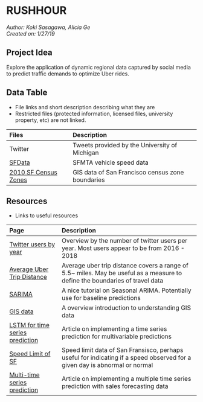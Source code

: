 # RUSHHOUR

_Author: Koki Sasagawa, Alicia Ge_  
_Created on: 1/27/19_ 

## Project Idea

Explore the application of dynamic regional data captured by social media to predict traffic demands to optimize Uber rides.

## Data Table

-   File links and short description describing what they are 
-   Restricted files (protected information, licensed files, university property, etc) are not linked. 

|                                                               Files                                                               |                    Description                   |
| :------------------------------------------------------------------------------------------------------------------------------- | :---------------------------------------------- |
|                                                              Twitter                                                              |   Tweets provided by the University of Michigan  |
|                     [SFData](https://data.sfgov.org/Transportation/Historical-raw-AVL-GPS-data/5fk7-ivit/data)                    |             SFMTA vehicle speed data             |
| [2010 SF Census Zones](https://data.sfgov.org/Geographic-Locations-and-Boundaries/Census-2010-Tracts-for-San-Francisco/rarb-5ahf) | GIS data of San Francisco census zone boundaries |

## Resources

-   Links to useful resources

|                                                                     Page                                                                    |                                                         Description                                                         |
| :----------------------------------------------------------------------------------------------------------------------------------------- | :------------------------------------------------------------------------------------------------------------------------- |
|            [Twitter users by year](https://www.statista.com/statistics/274564/monthly-active-twitter-users-in-the-united-states/)           |                  Overview by the number of twitter users per year. Most users appear to be from 2016 - 2018                 |
|                             [Average Uber Trip Distance](http://www.sherpashareblog.com/tag/uber-trip-distance/)                            | Average uber trip distance covers a range of 5.5~ miles. May be useful as a measure to define the boundaries of travel data |
|                          [SARIMA](https://machinelearningmastery.com/sarima-for-time-series-forecasting-in-python/)                         |                         A nice tutorial on Seasonal ARIMA. Potentially use for baseline predictions                         |
|                                                  [GIS data](https://mangomap.com/gis-data)                                                  |                                      A overview introduction to understanding GIS data                                      |
|           [LSTM for time series prediction](https://machinelearningmastery.com/multivariate-time-series-forecasting-lstms-keras/)           |                        Article on implementing a time series prediction for multivariable predictions                       |
|                              [Speed Limit of SF](https://data.sfgov.org/Transportation/Speed-Limits/v3z4-r53p)                              |  Speed limit data of San Fransisco, perhaps useful for indicating if a speed observed for a given day is abnormal or normal |
| [Multi-time series prediction](http://mariofilho.com/how-to-predict-multiple-time-series-with-scikit-learn-with-sales-forecasting-example/) |                    Article on implementing a multiple time series prediction with sales forecasting data                    |
